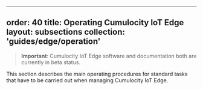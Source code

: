 
---
order: 40
title: Operating Cumulocity IoT Edge
layout: subsections
collection: 'guides/edge/operation'
---

>**Important**: Cumulocity IoT Edge software and documentation both are currently in beta status.

This section describes the main operating procedures for standard tasks that have to be carried out when managing Cumulocity IoT Edge. 
